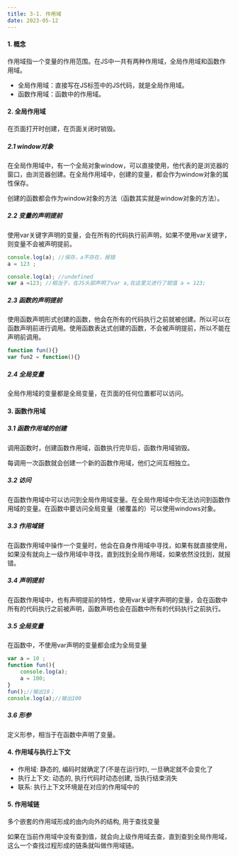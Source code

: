 ```yaml
---
title: 3-1. 作用域
date: 2023-05-12
---
```

#### 1. 概念
作用域指一个变量的作用范围。在JS中一共有两种作用域，全局作用域和函数作用域。
- 全局作用域：直接写在JS标签中的JS代码，就是全局作用域。
- 函数作用域：函数中的作用域。

#### 2. 全局作用域
在页面打开时创建，在页面关闭时销毁。
##### 2.1 window对象
在全局作用域中，有一个全局对象window，可以直接使用，他代表的是浏览器的窗口，由浏览器创建。在全局作用域中，创建的变量，都会作为window对象的属性保存。

创建的函数都会作为window对象的方法（函数其实就是window对象的方法）。

##### 2.2 变量的声明提前
使用var关键字声明的变量，会在所有的代码执行前声明，如果不使用var关键字，则变量不会被声明提前。
```js
console.log(a); //保存，a不存在，报错
a = 123 ; 

console.log(a); //undefined
var a =123; //相当于，在JS头部声明了var a,在这里又进行了赋值 a = 123;
```

##### 2.3 函数的声明提前
使用函数声明形式创建的函数，他会在所有的代码执行之前就被创建。所以可以在函数声明前进行调用。使用函数表达式创建的函数，不会被声明提前，所以不能在声明前调用。
```js
function fun(){}
var fun2 = function(){}
```
##### 2.4 全局变量
全局作用域的变量都是全局变量，在页面的任何位置都可以访问。

#### 3. 函数作用域
##### 3.1 函数作用域的创建
调用函数时，创建函数作用域，函数执行完毕后，函数作用域销毁。

每调用一次函数就会创建一个新的函数作用域，他们之间互相独立。
##### 3.2 访问
在函数作用域中可以访问到全局作用域变量。在全局作用域中你无法访问到函数作用域的变量。在函数中要访问全局变量（被覆盖的）可以使用windows对象。
##### 3.3 作用域链
在函数作用域中操作一个变量时，他会在自身作用域中寻找，如果有就直接使用，如果没有就向上一级作用域中寻找，直到找到全局作用域，如果依然没找到，就报错。
##### 3.4 声明提前
在函数作用域中，也有声明提前的特性，使用var关键字声明的变量，会在函数中所有的代码执行之前被声明，函数声明也会在函数中所有的代码执行之前执行。
##### 3.5 全局变量
在函数中，不使用var声明的变量都会成为全局变量
```js
var a = 10 ;
function fun(){
    console.log(a);
    a = 100;
}
fun();//输出10；
console.log(a);//输出100
```
##### 3.6 形参
定义形参，相当于在函数中声明了变量。

#### 4. 作用域与执行上下文
- 作用域: 静态的, 编码时就确定了(不是在运行时), 一旦确定就不会变化了
- 执行上下文: 动态的, 执行代码时动态创建, 当执行结束消失
- 联系: 执行上下文环境是在对应的作用域中的

#### 5. 作用域链
多个嵌套的作用域形成的由内向外的结构, 用于查找变量

如果在当前作用域中没有查到值，就会向上级作用域去查，直到查到全局作用域，这么一个查找过程形成的链条就叫做作用域链。











